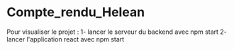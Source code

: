 # Compte_rendu_Helean
Pour visualiser le projet :
1- lancer le serveur du backend avec npm start
2- lancer l'application react avec npm start
